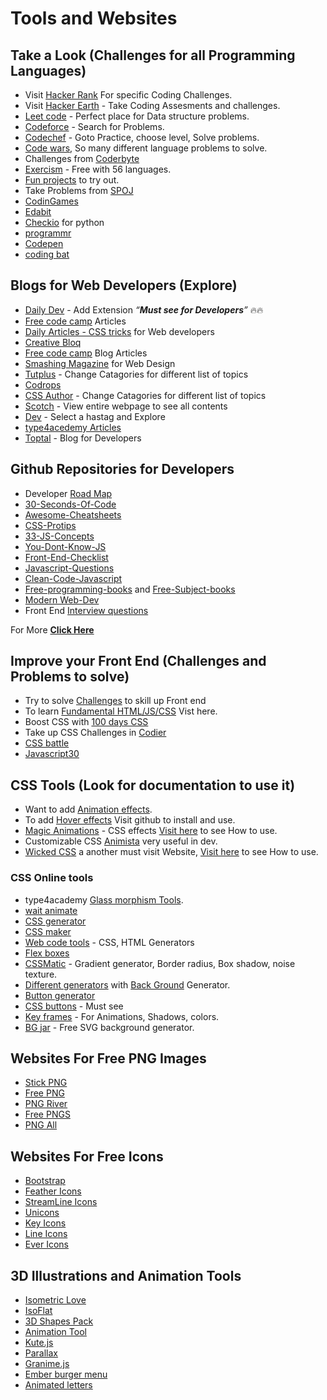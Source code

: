 

# Tools and Websites

## Take a Look (Challenges for all Programming Languages)

* Visit [Hacker Rank](https://www.hackerrank.com/) For specific Coding Challenges.
* Visit [Hacker Earth](https://www.hackerearth.com/) - Take Coding Assesments and challenges. 
* [Leet code](https://leetcode.com/) - Perfect place for Data structure problems.
* [Codeforce](https://codeforces.com/problemset) - Search for Problems.
* [Codechef](https://www.codechef.com/) - Goto Practice, choose level, Solve problems.
* [Code wars](https://www.codewars.com/), So many different language problems to solve.
* Challenges from [Coderbyte](https://coderbyte.com/challenges)
* [Exercism](https://exercism.org/) - Free with 56 languages.
* [Fun projects](https://fun-javascript-projects.com/) to try out.
* Take Problems from [SPOJ](https://www.spoj.com/)
* [CodinGames](https://www.codingame.com/start)
* [Edabit](https://edabit.com/)
* [Checkio](https://checkio.org/) for python
* [programmr](https://www.programmr.com/)
* [Codepen](https://codepen.io/)
* [coding bat](https://codingbat.com/python)

## Blogs for Web Developers (Explore)

* [Daily Dev](https://daily.dev/) - Add Extension <i><q>**Must see for Developers**</q></i> 🔥🔥
* [Free code camp](https://www.freecodecamp.org/news/) Articles
* [Daily Articles - CSS tricks](https://css-tricks.com/) for Web developers
* [Creative Bloq](https://www.creativebloq.com/features)
* [Free code camp](https://www.freecodecamp.org/news/tag/blog) Blog Articles
* [Smashing Magazine](https://www.smashingmagazine.com/category/web-design/) for Web Design
* [Tutplus](https://webdesign.tutsplus.com/tutorials?_ga=2.259899214.571088166.1645249344-693838120.1628252649) - Change Catagories for different list of topics
* [Codrops](https://tympanus.net/codrops/category/articles/)
* [CSS Author](https://cssauthor.com/) - Change Catagories for different list of topics
* [Scotch](https://www.digitalocean.com/community) - View entire webpage to see all contents
* [Dev](https://dev.to/) - Select a hastag and Explore
* [type4acedemy Articles](https://hype4.academy/articles)
* [Toptal](https://www.toptal.com/developers/blog) - Blog for Developers


## Github Repositories for Developers
* Developer [Road Map](https://github.com/kamranahmedse/developer-roadmap)
* [30-Seconds-Of-Code](https://github.com/30-seconds/30-seconds-of-code)
* [Awesome-Cheatsheets](https://github.com/LeCoupa/awesome-cheatsheets)
* [CSS-Protips](https://github.com/AllThingsSmitty/css-protips)
* [33-JS-Concepts](https://github.com/leonardomso/33-js-concepts)
* [You-Dont-Know-JS](https://github.com/getify/You-Dont-Know-JS/)
* [Front-End-Checklist](https://github.com/thedaviddias/Front-End-Checklist)
* [Javascript-Questions](https://github.com/lydiahallie/javascript-questions)
* [Clean-Code-Javascript](https://github.com/ryanmcdermott/clean-code-javascript)
* [Free-programming-books](https://github.com/EbookFoundation/free-programming-books/blob/main/books/free-programming-books-langs.md) and [Free-Subject-books](https://github.com/EbookFoundation/free-programming-books/blob/main/books/free-programming-books-subjects.md)
* [Modern Web-Dev](https://github.com/dexteryy/spellbook-of-modern-webdev)
* Front End [Interview questions](https://github.com/h5bp/Front-end-Developer-Interview-Questions) 

For More **[Click Here](https://github.com/seeniforu/Useful_Repository/blob/main/Useful%20Githubs.md)**

## Improve your Front End (Challenges and Problems to solve)
* Try to solve [Challenges](https://www.frontendmentor.io/challenges) to skill up Front end 
* To learn [Fundamental HTML/JS/CSS](https://www.acefrontend.com/) Vist here.
* Boost CSS with [100 days CSS](https://100dayscss.com/about/)
* Take up CSS Challenges in [Codier](https://codier.io/)
* [CSS battle](https://cssbattle.dev/)
* [Javascript30](https://javascript30.com/)

## CSS Tools (Look for documentation to use it)

* Want to add [Animation effects](https://animate.style/).
* To add [Hover effects](https://ianlunn.github.io/Hover/) Visit github to install and use.
* [Magic Animations](https://www.minimamente.com/project/magic/) - CSS effects [Visit here](https://github.com/miniMAC/magic) to see How to use.
* Customizable CSS [Animista](https://animista.net/) very useful in dev.
* [Wicked CSS](https://kristofferandreasen.github.io/wickedCSS/#) a another must visit Website, [Visit here](https://github.com/kristofferandreasen/wickedCSS) to see How to use.

### CSS Online tools
  - type4academy [Glass morphism Tools](https://hype4.academy/tools).
  - [wait animate](https://waitanimate.wstone.uk/)
  - [CSS generator](https://css3generator.com/)
  - [CSS maker](https://www.toptal.com/developers/css3maker/index.html)
  - [Web code tools](https://webcode.tools/) - CSS, HTML Generators
  - [Flex boxes](https://the-echoplex.net/flexyboxes/)
  - [CSSMatic](https://www.cssmatic.com/) - Gradient generator, Border radius, Box shadow, noise texture.
  - [Different generators](https://haikei.app/generators/) with [Back Ground](https://haikei.app/) Generator.
  - [Button generator](https://www.bestcssbuttongenerator.com/)
  - [CSS buttons](https://cssbuttons.io/) - Must see
  - [Key frames](https://keyframes.app/) - For Animations, Shadows, colors.
  - [BG jar](https://bgjar.com/) - Free SVG background generator.

## Websites For Free PNG Images
* [Stick PNG](https://www.stickpng.com/)
* [Free PNG](https://freepngimg.com/)
* [PNG River](https://pngriver.com/)
* [Free PNGS](https://www.freepngs.com/)
* [PNG All](https://www.pngall.com/)

## Websites For Free Icons 
* [Bootstrap](https://icons.getbootstrap.com/)
* [Feather Icons](https://feathericons.com/)
* [StreamLine Icons](https://app.streamlinehq.com/icons)
* [Unicons](https://iconscout.com/unicons/explore/line)
* [Key Icons](https://keyicons.com/)
* [Line Icons](https://lineicons.com/icons/)
* [Ever Icons](http://www.evericons.com/)

## 3D Illustrations and Animation Tools
* [Isometric Love](https://www.isometriclove.com/)
* [IsoFlat](https://isoflat.com/)
* [3D Shapes Pack](https://dribbble.com/shots/3421366-3D-shapes-pack#)
* [Animation Tool](https://mojs.github.io/)
* [Kute.js](https://thednp.github.io/kute.js/)
* [Parallax](https://simpleparallax.com/)
* [Granime.js](https://sarcadass.github.io/granim.js/)
* [Ember burger menu](https://sarcadass.github.io/granim.js/)
* [Animated letters](https://tympanus.net/Development/AnimatedLetters/index.html)
